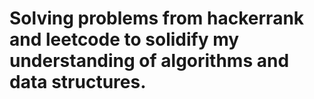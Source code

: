 # Solving problems from hackerrank and leetcode to solidify my understanding of algorithms and data structures.


